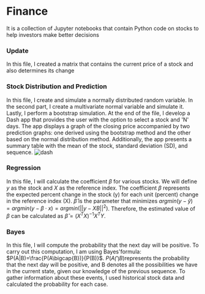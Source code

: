 # Finance 
It is a collection of Jupyter notebooks that contain Python code on stocks to help investors make better decisions
### Update   
In this file, I created a matrix that contains the current price of a stock and also determines its change
### Stock Distribution and Prediction
In this file, I create and simulate a normally distributed random variable. In the second part, I create a multivariate normal variable and simulate it. Lastly, I perform a bootstrap simulation. At the end of the file, I develop a Dash app that provides the user with the option to select a stock and 'N' days. The app displays a graph of the closing price accompanied by two prediction graphs: one derived using the bootstrap method and the other based on the normal distribution method. Additionally, the app presents a summary table with the mean of the stock, standard deviation (SD), and sequence.
![dash](https://github.com/yonatanaizen/Finance/assets/114994667/35abe5ca-c902-4cce-af7a-414ec3ae0a99)

### Regression 
In this file, I will calculate the coefficient $\beta$ for various stocks. We will define $y$ as the stock and $X$ as the reference index. The coefficient $\beta$ represents the expected percent change in the stock (y) for each unit (percent) change in the reference index (X).
$\hat{\beta}$ is the parameter that minimizes $argmin(y-\hat{y}) = argmin(y-\beta \cdot x) = argmin(||y-XB||^2)$. Therefore, the estimated value of $\beta$ can be calculated as $\hat{\beta} = (X^TX)^{-1}X^TY$.
### Bayes 
In this file, I will compute the probability that the next day will be positive.
To carry out this computation, I am using Bayes'formula: $P(A|B)=\frac{P(A\bigcap{B})}{P(B)}$.
$P(A\bigcap{B})$represents the probability that the next day will be positive,
and B denotes all the possibilities we have in the current state, given our knowledge of the previous sequence.
To gather information about these events, I used historical stock data and calculated the probability for each case.
